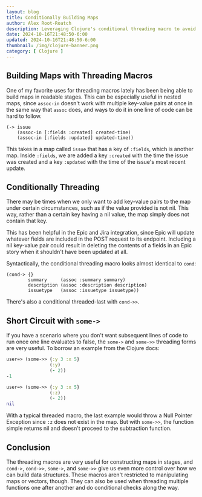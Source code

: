 ```yaml
---
layout: blog
title: Conditionally Building Maps
author: Alex Root-Roatch
description: Leveraging Clojure's conditional threading macro to avoid empty key-value pairs
date: 2024-10-16T21:48:50-6:00
updated: 2024-10-16T21:48:50-6:00
thumbnail: /img/clojure-banner.png
category: [ Clojure ]
---
```


## Building Maps with Threading Macros

One of my favorite uses for threading macros lately has been being able to build maps in readable stages. This can be
especially useful in nested maps, since `assoc-in` doesn't work with multiple key-value pairs at once in the same way
that `assoc` does, and ways to do it in one line of code can be hard to follow.

```
(-> issue
    (assoc-in [:fields :created] created-time)
    (assoc-in [:fields :updated] updated-time))
```

This takes in a map called `issue` that has a key of `:fields`, which is another map. Inside `:fields`, we are added a
key `:created` with the time the issue was created and a key `:updated` with the time of the issue's most recent update.

## Conditionally Threading

There may be times when we only want to add key-value pairs to the map under certain circumstances, such as if the value
provided is not nil. This way, rather than a certain key having a nil value, the map simply does not contain that key.

This has been helpful in the Epic and Jira integration, since Epic will update whatever fields are included in the POST
request to its endpoint. Including a nil key-value pair could result in deleting the contents of a fields in an Epic
story when it shouldn't have been updated at all.

Syntactically, the conditional threading macro looks almost identical to `cond`:

```
(cond-> {}
        summary     (assoc :summary summary)
        description (assoc :description description)
        issuetype   (assoc :issuetype issuetype))
```

There's also a conditional threaded-last with `cond->>`.

## Short Circuit with `some->`

If you have a scenario where you don't want subsequent lines of code to run once one line evaluates to false,
the `some->` and `some->>` threading forms are very useful. To borrow an example from the Clojure docs:

```clojure
user=> (some->> {:y 3 :x 5}
                (:y)
                (- 2))
-1

user=> (some->> {:y 3 :x 5}
                (:z)
                (- 2))
nil
```

With a typical threaded macro, the last example would throw a Null Pointer Exception since `:z` does not exist in the map. But with `some->>`, the function simple returns nil and doesn't proceed to the subtraction function.   

## Conclusion

The threading macros are very useful for constructing maps in stages, and `cond->`, `cond->>`, `some->`, and `some->>` give us even more control over how we can build data structures. These macros aren't restricted to manipulating maps or vectors, though. They can also be used when threading multiple functions one after another and do conditional checks along the way. 




